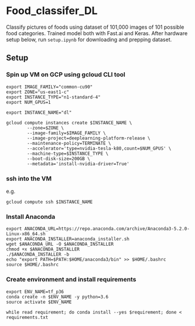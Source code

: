 # Food_classifer_DL

Classify pictures of foods using dataset of 101,000 images of 101 possible food categories. Trained model both with Fast.ai and Keras. 
After hardware setup below, run `setup.ipynb` for downloading and prepping dataset.

## Setup
### Spin up VM on GCP using gcloud CLI tool

```
export IMAGE_FAMILY="common-cu90"
export ZONE="us-east1-c"
export INSTANCE_TYPE="n1-standard-4"
export NUM_GPUS=1

export INSTANCE_NAME="dl"

gcloud compute instances create $INSTANCE_NAME \
        --zone=$ZONE \
        --image-family=$IMAGE_FAMILY \
        --image-project=deeplearning-platform-release \
        --maintenance-policy=TERMINATE \
        --accelerator='type=nvidia-tesla-k80,count=$NUM_GPUS' \
        --machine-type=$INSTANCE_TYPE \
        --boot-disk-size=200GB \
        --metadata='install-nvidia-driver=True'
```

### ssh into the VM
e.g.
```
gcloud compute ssh $INSTANCE_NAME
```
### Install Anaconda
```
export ANACONDA_URL=https://repo.anaconda.com/archive/Anaconda3-5.2.0-Linux-x86_64.sh
export ANACONDA_INSTALLER=anaconda_installer.sh
wget $ANACONDA_URL -O $ANACONDA_INSTALLER
chmod +x $ANACONDA_INSTALLER
./$ANACONDA_INSTALLER -b
echo "export PATH=$PATH:$HOME/anaconda3/bin" >> $HOME/.bashrc
source $HOME/.bashrc
```
### Create environment and install requirements
```
export ENV_NAME=tf_p36
conda create -n $ENV_NAME -y python=3.6
source activate $ENV_NAME

while read requirement; do conda install --yes $requirement; done < requirements.txt
